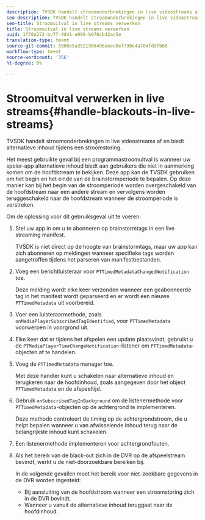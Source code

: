 ```yaml
---
description: TVSDK handelt stroomonderbrekingen in live videostreams af en biedt alternatieve inhoud tijdens een stroomstoring.
seo-description: TVSDK handelt stroomonderbrekingen in live videostreams af en biedt alternatieve inhoud tijdens een stroomstoring.
seo-title: Stroomuitval in live streams verwerken
title: Stroomuitval in live streams verwerken
uuid: 1f70a272-bc77-4d41-a999-b076cb42ac5e
translation-type: tm+mt
source-git-commit: 5908e5a3521966496aeec0ef730e4a704fddfb68
workflow-type: tm+mt
source-wordcount: '356'
ht-degree: 0%

---
```



# Stroomuitval verwerken in live streams{#handle-blackouts-in-live-streams}

TVSDK handelt stroomonderbrekingen in live videostreams af en biedt alternatieve inhoud tijdens een stroomstoring.

Het meest gebruikte geval bij een programmastroomuitval is wanneer uw speler-app alternatieve inhoud biedt aan gebruikers die niet in aanmerking komen om de hoofdstream te bekijken. Deze app kan de TVSDK gebruiken om het begin en het einde van de brainstormperiode te bepalen. Op deze manier kan bij het begin van de stroomperiode worden overgeschakeld van de hoofdstream naar een andere stream en vervolgens worden teruggeschakeld naar de hoofdstream wanneer de stroomperiode is verstreken.

Om de oplossing voor dit gebruiksgeval uit te voeren:

1. Stel uw app in om u te abonneren op brainstormtags in een live streaming manifest.

   TVSDK is niet direct op de hoogte van brainstormtags, maar uw app kan zich abonneren op meldingen wanneer specifieke tags worden aangetroffen tijdens het parseren van manifestbestanden.
1. Voeg een berichtluisteraar voor `PTTimedMetadataChangedNotification` toe.

   Deze melding wordt elke keer verzonden wanneer een geabonneerde tag in het manifest wordt geparseerd en er wordt een nieuwe `PTTimedMetadata` uit voorbereid.

1. Voer een luisteraarmethode, zoals `onMediaPlayerSubscribedTagIdentified`, voor `PTTimedMetadata` voorwerpen in voorgrond uit.

1. Elke keer dat er tijdens het afspelen een update plaatsvindt, gebruikt u de `PTMediaPlayerTimeChangeNotification`-listener om `PTTimedMetadata`-objecten af te handelen.

1. Voeg de `PTTimedMetadata` manager toe.

   Met deze handler kunt u schakelen naar alternatieve inhoud en terugkeren naar de hoofdinhoud, zoals aangegeven door het object `PTTimedMetadata` en de afspeeltijd.

1. Gebruik `onSubscribedTagInBackground` om de listenermethode voor `PTTimedMetadata`-objecten op de achtergrond te implementeren.

   Deze methode controleert de timing op de achtergrondstroom, die u helpt bepalen wanneer u van afwisselende inhoud terug naar de belangrijkste inhoud kunt schakelen.

1. Een listenermethode implementeren voor achtergrondfouten.
1. Als het bereik van de black-out zich in de DVR op de afspeelstream bevindt, werkt u de niet-doorzoekbare bereiken bij.

   In de volgende gevallen moet het bereik voor niet-zoekbare gegevens in de DVR worden ingesteld:

   * Bij aansluiting van de hoofdstroom wanneer een stroomstoring zich in de DVR bevindt.
   * Wanneer u vanuit de alternatieve inhoud teruggaat naar de hoofdinhoud.

